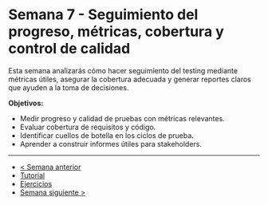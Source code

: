 # Semana 7 - Seguimiento del progreso, métricas, cobertura y control de calidad

Esta semana analizarás cómo hacer seguimiento del testing mediante métricas útiles, asegurar la cobertura adecuada y generar reportes claros que ayuden a la toma de decisiones.

**Objetivos:**

- Medir progreso y calidad de pruebas con métricas relevantes.
- Evaluar cobertura de requisitos y código.
- Identificar cuellos de botella en los ciclos de prueba.
- Aprender a construir informes útiles para stakeholders.

---

- [< Semana anterior](../semana06/readme.md)
- [Tutorial](./tutorial.md)
- [Ejercicios](./ejercicios.md)
- [Semana siguiente >](../semana08/readme.md)

